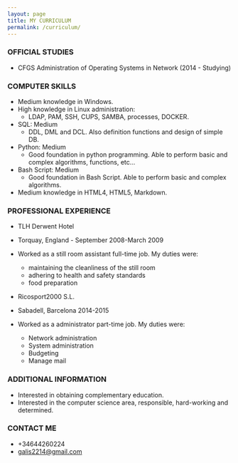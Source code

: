 ```yaml
---
layout: page
title: MY CURRICULUM
permalink: /curriculum/
---
```


### **OFFICIAL STUDIES**
  * CFGS Administration of Operating Systems in Network (2014 - Studying)

### **COMPUTER SKILLS**
  * Medium knowledge in Windows.
  * High knowledge in Linux administration:
     * LDAP, PAM, SSH, CUPS, SAMBA, processes, DOCKER. 
  * SQL: Medium
     * DDL, DML and DCL. Also definition functions and design of simple DB. 
  * Python: Medium
     * Good foundation in python programming. Able to perform basic and complex algorithms, functions, etc...
  * Bash Script: Medium
     * Good foundation in Bash Script. Able to perform basic and complex algorithms.
  * Medium knowledge in HTML4, HTML5, Markdown. 

### **PROFESSIONAL EXPERIENCE**
  * TLH Derwent Hotel
  * Torquay, England - September 2008-March 2009
  * Worked as a still room assistant full-time job. My duties were:
      * maintaining the cleanliness of the still room
      * adhering to health and safety standards
      * food preparation

   * Ricosport2000 S.L.
   * Sabadell, Barcelona 2014-2015
   * Worked as a administrator part-time job. My duties were:
       * Network administration
       * System administration
       * Budgeting
       * Manage mail

### **ADDITIONAL INFORMATION**

* Interested in obtaining complementary education.
* Interested in the computer science area, responsible, hard-working and determined.

### **CONTACT ME**

* +34644260224
* [galis2214@gmail.com](mailto:galis2214@gmail.com)
